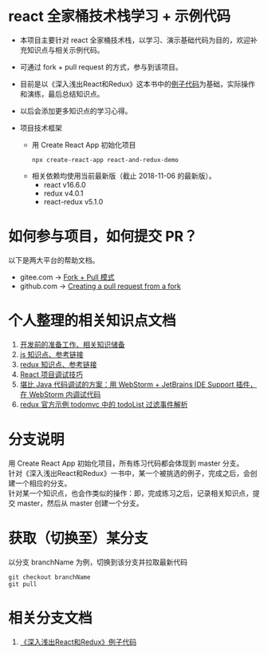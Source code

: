 # react 全家桶技术栈学习 + 示例代码
* 本项目主要针对 react 全家桶技术栈，以学习、演示基础代码为目的，欢迎补充知识点与相关示例代码。
* 可通过 fork + pull request 的方式，参与到该项目。
* 目前是以《深入浅出React和Redux》这本书中的[例子代码](https://github.com/mocheng/react-and-redux)为基础，实际操作和演练，最后总结知识点。
* 以后会添加更多知识点的学习心得。

* 项目技术框架
    * 用 Create React App 初始化项目
        ```
        npx create-react-app react-and-redux-demo
        ```
    * 相关依赖均使用当前最新版（截止 2018-11-06 的最新版）。
        * react v16.6.0
        * redux v4.0.1
        * react-redux v5.1.0

# 如何参与项目，如何提交 PR？
以下是两大平台的帮助文档。
* gitee.com  -> [Fork + Pull 模式 ](https://gitee.com/help/articles/4128)
* github.com -> [Creating a pull request from a fork](https://help.github.com/articles/creating-a-pull-request-from-a-fork/)

# 个人整理的相关知识点文档
1. [开发前的准备工作、相关知识储备](./doc/prepare.md)
1. [js 知识点、参考链接](./doc/js.md)
1. [redux 知识点、参考链接](./doc/redux.md)
1. [React 项目调试技巧](./doc/debug.md)
1. [堪比 Java 代码调试的方案：用 WebStorm + JetBrains IDE Support 插件，在 WebStorm 内调试代码](./doc/JetBrainsIDESupport.md)
1. [redux 官方示例 todomvc 中的 todoList 过滤事件解析](./doc/todomvc.md)

# 分支说明
用 Create React App 初始化项目，所有练习代码都会体现到 master 分支。  
针对《深入浅出React和Redux》一书中，某一个被挑选的例子，完成之后，会创建一个相应的分支。  
针对某一个知识点，也会作类似的操作：即，完成练习之后，记录相关知识点，提交 master，然后从 master 创建一个分支。  

# 获取（切换至）某分支
以分支 branchName 为例，切换到该分支并拉取最新代码
```
git checkout branchName
git pull
```

# 相关分支文档
1. [《深入浅出React和Redux》例子代码](./doc/reactAndReduxBook.md)
